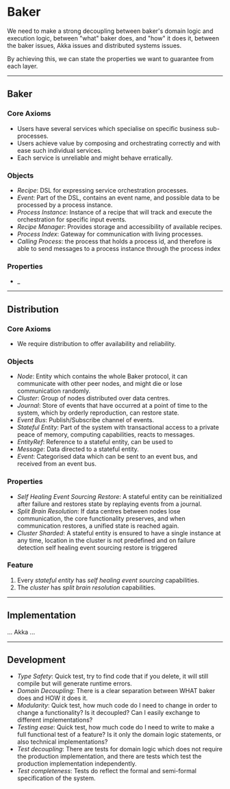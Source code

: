 # Baker

We need to make a strong decoupling between baker's domain logic and execution logic, between "what" baker does, and "how" it does it, 
between the baker issues, Akka issues and distributed systems issues.

By achieving this, we can state the properties we want to guarantee from each layer.

____________________________________________________________________________________________________________________________________________________
## Baker

### Core Axioms
* Users have several services which specialise on specific business sub-processes.
* Users achieve value by composing and orchestrating correctly and with ease such individual services.
* Each service is unreliable and might behave erratically.

### Objects 
* _Recipe_: DSL for expressing service orchestration processes.
* _Event_: Part of the DSL, contains an event name, and possible data to be processed by a process instance.
* _Process Instance_: Instance of a recipe that will track and execute the orchestration for specific input events.
* _Recipe Manager_: Provides storage and accessibility of available recipes.
* _Process Index_: Gateway for communication with living processes.
* _Calling Process_: the process that holds a process id, and therefore is able to send messages to a process instance through the process index

### Properties
* _


___________________________________________________________________________________________________________________________________________________
## Distribution

### Core Axioms
* We require distribution to offer availability and reliability.

### Objects
* _Node_:  Entity which contains the whole Baker protocol, it can communicate with other peer nodes, and might die or lose communication randomly.
* _Cluster_: Group of nodes distributed over data centres.
* _Journal_: Store of events that have occurred at a point of time to the system, which by orderly reproduction, can restore state.
* _Event Bus_: Publish/Subscribe channel of events.
* _Stateful Entity_: Part of the system with transactional access to a private peace of memory, computing capabilities, reacts to messages.
* _EntityRef_: Reference to a stateful entity, can be used to 
* _Message_: Data directed to a stateful entity.
* _Event_: Categorised data which can be sent to an event bus, and received from an event bus.

### Properties
* _Self Healing Event Sourcing Restore_: A stateful entity can be reinitialized after failure and restores state by replaying events from a journal.
* _Split Brain Resolution_: If data centres between nodes lose communication, the core functionality preserves, and when communication restores, a unified state is reached again.
* _Cluster Sharded_: A stateful entity is ensured to have a single instance at any time, location in the cluster is not predefined and on failure detection self healing event sourcing restore is triggered

### Feature
1. Every _stateful entity_ has _self healing event sourcing_ capabilities.
4. The _cluster_ has _split brain resolution_ capabilities.


___________________________________________________________________________________________________________________________________________________
## Implementation
... Akka ...


___________________________________________________________________________________________________________________________________________________
## Development

* _Type Safety_: Quick test, try to find code that if you delete, it will still compile but will generate runtime errors.
* _Domain Decoupling_: There is a clear separation between WHAT baker does and HOW it does it.
* _Modularity_: Quick test, how much code do I need to change in order to change a functionality? Is it decoupled? Can I easily exchange to different implementations?
* _Testing ease_: Quick test, how much code do I need to write to make a full functional test of a feature? Is it only the domain logic statements, or also technical implementations?
* _Test decoupling_: There are tests for domain logic which does not require the production implementation, and there are tests which test the production implementation independently.
* _Test completeness_: Tests do reflect the formal and semi-formal specification of the system.